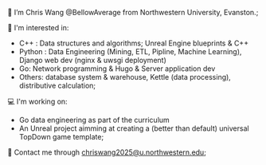 👋 I’m Chris Wang @BellowAverage from Northwestern University, Evanston.;

🌱 I'm interested in:
-   C++ : Data structures and algorithms; Unreal Engine blueprints & C++
-   Python : Data Engineering (Mining, ETL, Pipline, Machine Learning), Django web dev (nginx & uwsgi deployment)
-   Go: Network programming & Hugo & Server application dev
-   Others: database system & warehouse, Kettle (data processing), distributive calculation;

💻 I'm working on:
-   Go data engineering as part of the curriculum
-   An Unreal project aimming at creating a (better than default) universal TopDown game template;

📧 Contact me through chriswang2025@u.northwestern.edu;
